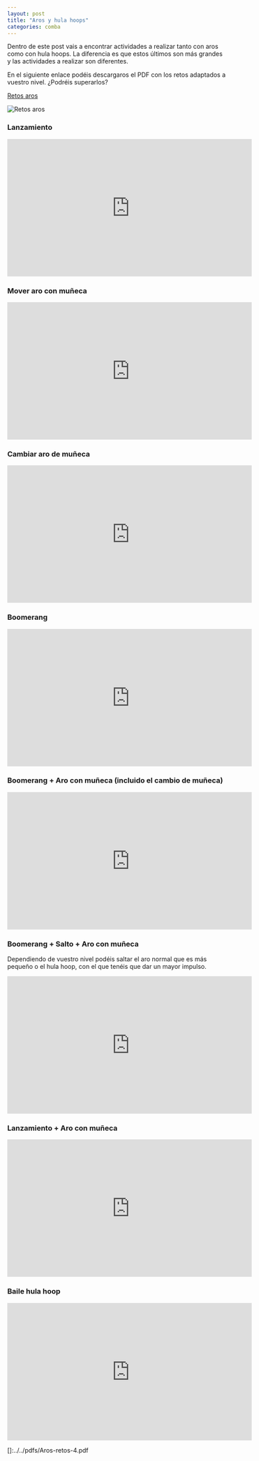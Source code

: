 ```yaml
---
layout: post
title: "Aros y hula hoops"
categories: comba
---
```


Dentro de este post vais a encontrar actividades a realizar tanto con aros como con hula hoops. La diferencia es que estos últimos son más grandes y las actividades a realizar son diferentes. 

En el siguiente enlace podéis descargaros el PDF con los retos adaptados a vuestro nivel. ¿Podréis superarlos?

[Retos aros](https://danieledufis.github.io/pdfs/Aros-retos-4.pdf)

![Retos aros](https://danieledufis.github.io/images_text/Aros-retos-4_page-0001.jpg)

### Lanzamiento

<iframe width="560" height="315" src="https://www.youtube.com/embed/5GeB9Fo2Z9A" title="YouTube video player" frameborder="0" allow="accelerometer; autoplay; clipboard-write; encrypted-media; gyroscope; picture-in-picture" allowfullscreen></iframe>

### Mover aro con muñeca

<iframe width="560" height="315" src="https://www.youtube.com/embed/ubj55KNnqgA" title="YouTube video player" frameborder="0" allow="accelerometer; autoplay; clipboard-write; encrypted-media; gyroscope; picture-in-picture" allowfullscreen></iframe>

### Cambiar aro de muñeca

<iframe width="560" height="315" src="https://www.youtube.com/embed/dzafSWY9xrk" title="YouTube video player" frameborder="0" allow="accelerometer; autoplay; clipboard-write; encrypted-media; gyroscope; picture-in-picture" allowfullscreen></iframe>

### Boomerang

<iframe width="560" height="315" src="https://www.youtube.com/embed/N1fROMoK3uw" title="YouTube video player" frameborder="0" allow="accelerometer; autoplay; clipboard-write; encrypted-media; gyroscope; picture-in-picture" allowfullscreen></iframe>

### Boomerang + Aro con muñeca (incluido el cambio de muñeca)

<iframe width="560" height="315" src="https://www.youtube.com/embed/yafmnYRLggw" title="YouTube video player" frameborder="0" allow="accelerometer; autoplay; clipboard-write; encrypted-media; gyroscope; picture-in-picture" allowfullscreen></iframe>

### Boomerang + Salto + Aro con muñeca

Dependiendo de vuestro nivel podéis saltar el aro normal que es más pequeño o el hula hoop, con el que tenéis que dar un mayor impulso.

<iframe width="560" height="315" src="https://www.youtube.com/embed/VOzju6-IwNA" title="YouTube video player" frameborder="0" allow="accelerometer; autoplay; clipboard-write; encrypted-media; gyroscope; picture-in-picture" allowfullscreen></iframe>

### Lanzamiento + Aro con muñeca

<iframe width="560" height="315" src="https://www.youtube.com/embed/KiEKsPTGRFI" title="YouTube video player" frameborder="0" allow="accelerometer; autoplay; clipboard-write; encrypted-media; gyroscope; picture-in-picture" allowfullscreen></iframe>

### Baile hula hoop

<iframe width="560" height="315" src="https://www.youtube.com/embed/sma185X3oYw" title="YouTube video player" frameborder="0" allow="accelerometer; autoplay; clipboard-write; encrypted-media; gyroscope; picture-in-picture" allowfullscreen></iframe>

[]:../../pdfs/Aros-retos-4.pdf
